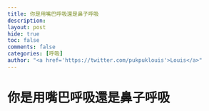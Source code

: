 ```yaml
---
title: 你是用嘴巴呼吸還是鼻子呼吸
description: 
layout: post
hide: true
toc: false
comments: false
categories: [呼吸] 
author: "<a href='https://twitter.com/pukpuklouis'>Louis</a>"
---
```

# 你是用嘴巴呼吸還是鼻子呼吸

